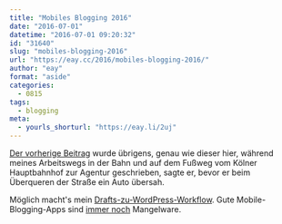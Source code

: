 ```yaml
---
title: "Mobiles Blogging 2016"
date: "2016-07-01"
datetime: "2016-07-01 09:20:32"
id: "31640"
slug: "mobiles-blogging-2016"
url: "https://eay.cc/2016/mobiles-blogging-2016/"
author: "eay"
format: "aside"
categories:
  - 0815
tags:
  - blogging
meta:
  - yourls_shorturl: "https://eay.li/2uj"
---
```


[Der vorherige Beitrag](https://eay.cc/2016/ev-williams-is-the-forrest-gump-of-the-internet/) wurde übrigens, genau wie dieser hier, während meines Arbeitswegs in der Bahn und auf dem Fußweg vom Kölner Hauptbahnhof zur Agentur geschrieben, sagte er, bevor er beim Überqueren der Straße ein Auto übersah.

Möglich macht's mein [Drafts-zu-WordPress-Workflow](https://eay.cc/2015/post-to-wordpress-with-workflow/). Gute Mobile-Blogging-Apps sind [immer noch](https://eay.cc/2014/10-jahre-nach-spreeblicks-jamba-kurs-blogging-2014/) Mangelware.
